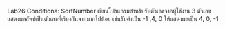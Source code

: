 Lab26 Conditiona: SortNumber
เขียนโปรแกรมสำหรับรับตัวเลขจากผู้ใช้งาน 3 ตัวเลข
แสดงผลลัพธ์เป็นตัวเลขที่เรียงกันจากมากไปน้อย เช่นรับค่าเป็น -1 ,4, 0 ให้แสดงผลเป็น 4, 0, -1